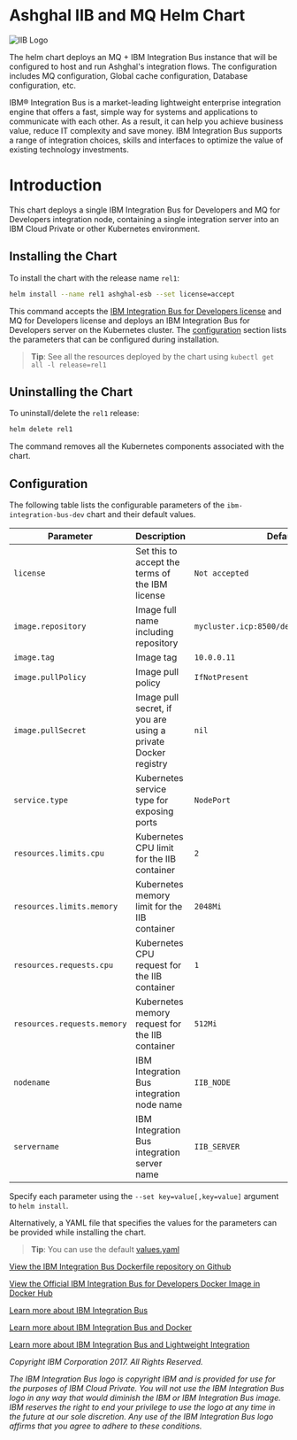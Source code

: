 
# Ashghal IIB and MQ Helm Chart

![IIB Logo](https://ot4i.github.com/iib-helm/ibm-integration-bus-dev/IBM_Integration_Bus_Icon.svg)

The helm chart deploys an MQ + IBM Integration Bus instance that will be configured to host and run Ashghal's integration flows. The configuration includes MQ configuration, Global cache configuration, Database configuration, etc. 

IBM® Integration Bus is a market-leading lightweight enterprise integration engine that offers a fast, simple way for systems and applications to communicate with each other. As a result, it can help you achieve business value, reduce IT complexity and save money. IBM Integration Bus supports a range of integration choices, skills and interfaces to optimize the value of existing technology investments. 

# Introduction

This chart deploys a single IBM Integration Bus for Developers and MQ for Developers integration node, containing a single integration server into an IBM Cloud Private or other Kubernetes environment.

## Installing the Chart

To install the chart with the release name `rel1`:

```bash
helm install --name rel1 ashghal-esb --set license=accept
```

This command accepts the [IBM Integration Bus for Developers license](LICENSE) and MQ for Developers license and deploys an IBM Integration Bus for Developers server on the Kubernetes cluster. The [configuration](#configuration) section lists the parameters that can be configured during installation.

> **Tip**: See all the resources deployed by the chart using `kubectl get all -l release=rel1`

## Uninstalling the Chart

To uninstall/delete the `rel1` release:

```bash
helm delete rel1
```

The command removes all the Kubernetes components associated with the chart.

## Configuration
The following table lists the configurable parameters of the `ibm-integration-bus-dev` chart and their default values.

| Parameter                        | Description                                     | Default                                                    |
| -------------------------------- | ----------------------------------------------- | ---------------------------------------------------------- |
| `license`                        | Set this to accept the terms of the IBM license | `Not accepted`                                     |
| `image.repository`               | Image full name including repository            | `mycluster.icp:8500/default/iibmqashghal`                                                |
| `image.tag`                      | Image tag                                       | `10.0.0.11`                                                        |
| `image.pullPolicy`               | Image pull policy                               | `IfNotPresent`                                             |
| `image.pullSecret`               | Image pull secret, if you are using a private Docker registry | `nil`                                        |
| `service.type`                   | Kubernetes service type for exposing ports       | `NodePort`                                  |
| `resources.limits.cpu`          | Kubernetes CPU limit for the IIB container | `2`                                                   |
| `resources.limits.memory`       | Kubernetes memory limit for the IIB container | `2048Mi`                                              |
| `resources.requests.cpu`        | Kubernetes CPU request for the IIB container | `1`                                                 |
| `resources.requests.memory`     | Kubernetes memory request for the IIB container | `512Mi`                                            |
| `nodename`              | IBM Integration Bus integration node name                           | `IIB_NODE`                                        |
| `servername`              | IBM Integration Bus integration server name                           | `IIB_SERVER`                                        |

Specify each parameter using the `--set key=value[,key=value]` argument to `helm install`.

Alternatively, a YAML file that specifies the values for the parameters can be provided while installing the chart.

> **Tip**: You can use the default [values.yaml](values.yaml)

[View the IBM Integration Bus Dockerfile repository on Github](https://github.com/ot4i/iib-docker)

[View the Official IBM Integration Bus for Developers Docker Image in Docker Hub](https://hub.docker.com/r/ibmcom/iib/)

[Learn more about IBM Integration Bus](https://www.ibm.com/support/knowledgecenter/en/SSMKHH_10.0.0/com.ibm.etools.msgbroker.helphome.doc/help_home_msgbroker.htm)

[Learn more about IBM Integration Bus and Docker](https://www.ibm.com/support/knowledgecenter/en/SSMKHH_10.0.0/com.ibm.etools.mft.doc/bz91300_.htm)

[Learn more about IBM Integration Bus and Lightweight Integration](https://ibm.biz/LightweightIntegrationLinks)

_Copyright IBM Corporation 2017. All Rights Reserved._

_The IBM Integration Bus logo is copyright IBM and is provided for use for the purposes of IBM Cloud Private. You will not use the IBM Integration Bus logo in any way that would diminish the IBM or IBM Integration Bus image. IBM reserves the right to end your privilege to use the logo at any time in the future at our sole discretion. Any use of the IBM Integration Bus logo affirms that you agree to adhere to these conditions._
